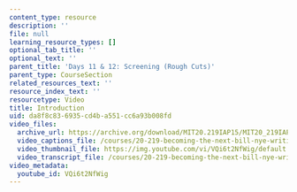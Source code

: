 ```yaml
---
content_type: resource
description: ''
file: null
learning_resource_types: []
optional_tab_title: ''
optional_text: ''
parent_title: 'Days 11 & 12: Screening (Rough Cuts)'
parent_type: CourseSection
related_resources_text: ''
resource_index_text: ''
resourcetype: Video
title: Introduction
uid: da8f8c83-6935-cd4b-a551-cc6a93b008fd
video_files:
  archive_url: https://archive.org/download/MIT20.219IAP15/MIT20_219IAP15_D11_300k.mp4
  video_captions_file: /courses/20-219-becoming-the-next-bill-nye-writing-and-hosting-the-educational-show-january-iap-2015/61e74d0e556f5f5b949336a9bb7227f2_VQi6t2NfWig.vtt
  video_thumbnail_file: https://img.youtube.com/vi/VQi6t2NfWig/default.jpg
  video_transcript_file: /courses/20-219-becoming-the-next-bill-nye-writing-and-hosting-the-educational-show-january-iap-2015/bccada4c799daeb66b292eab99558387_VQi6t2NfWig.pdf
video_metadata:
  youtube_id: VQi6t2NfWig
---
```

